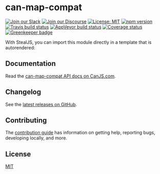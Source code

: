 # can-map-compat

[![Join our Slack](https://img.shields.io/badge/slack-join%20chat-611f69.svg)](https://www.bitovi.com/community/slack?utm_source=badge&utm_medium=badge&utm_campaign=pr-badge&utm_content=badge)
[![Join our Discourse](https://img.shields.io/discourse/https/forums.bitovi.com/posts.svg)](https://forums.bitovi.com/?utm_source=badge&utm_medium=badge&utm_campaign=pr-badge&utm_content=badge)
[![License: MIT](https://img.shields.io/badge/license-MIT-blue.svg)](https://github.com/canjs/can-map-compat/blob/master/LICENSE)
[![npm version](https://badge.fury.io/js/can-map-compat.svg)](https://www.npmjs.com/package/can-map-compat)
[![Travis build status](https://travis-ci.org/canjs/can-map-compat.svg?branch=master)](https://travis-ci.org/canjs/can-map-compat)
[![AppVeyor build status](https://ci.appveyor.com/api/projects/status/github/canjs/can-map-compat?branch=master&svg=true)](https://ci.appveyor.com/project/matthewp/can-map-compat)
[![Coverage status](https://coveralls.io/repos/github/canjs/can-map-compat/badge.svg?branch=master)](https://coveralls.io/github/canjs/can-map-compat?branch=master)
[![Greenkeeper badge](https://badges.greenkeeper.io/canjs/can-map-compat.svg)](https://greenkeeper.io/)

With StealJS, you can import this module directly in a template that is autorendered:

## Documentation

Read the [can-map-compat API docs on CanJS.com](https://canjs.com/doc/can-map-compat.html).

## Changelog

See the [latest releases on GitHub](https://github.com/canjs/can-map-compat/releases).

## Contributing

The [contribution guide](https://github.com/canjs/can-map-compat/blob/master/CONTRIBUTING.md) has information on getting help, reporting bugs, developing locally, and more.

## License

[MIT](https://github.com/canjs/can-map-compat/blob/master/LICENSE)
